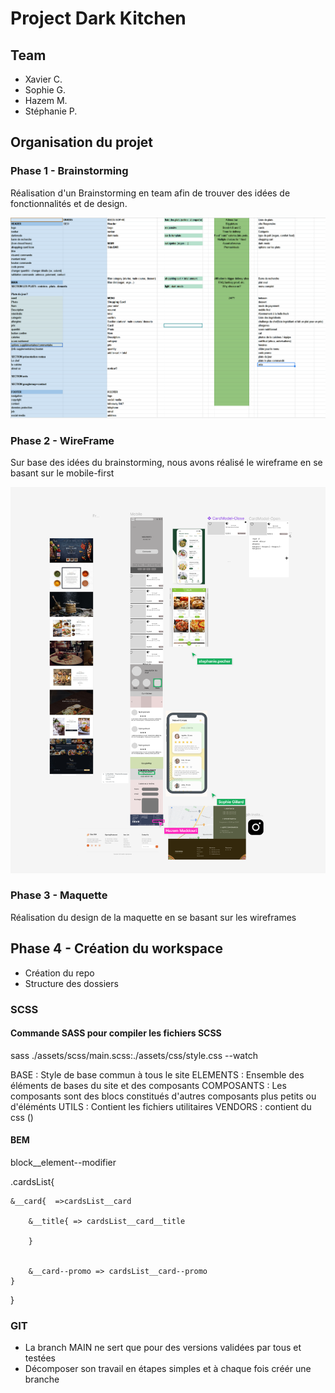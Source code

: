 # Project Dark Kitchen

## Team

- Xavier C.
- Sophie G.
- Hazem M.
- Stéphanie P.

## Organisation du projet

### Phase 1 - Brainstorming

Réalisation d'un Brainstorming en team afin de trouver des idées de fonctionnalités et de design.

![Notre brainstorming](./assets/documentation/brainstorming.png)

### Phase 2 - WireFrame

Sur base des idées du brainstorming, nous avons réalisé le wireframe en se basant sur le mobile-first

![Notre brainstorming](./assets/documentation/wireframe.png)

### Phase 3 - Maquette

Réalisation du design de la maquette en se basant sur les wireframes

## Phase 4 - Création du workspace

- Création du repo
- Structure des dossiers

### SCSS

#### Commande SASS pour compiler les fichiers SCSS

sass ./assets/scss/main.scss:./assets/css/style.css --watch

BASE : Style de base commun à tous le site
ELEMENTS : Ensemble des éléments de bases du site et des composants
COMPOSANTS : Les composants sont des blocs constitués d'autres composants plus petits ou d'éléménts
UTILS : Contient les fichiers utilitaires
VENDORS : contient du css ()

#### BEM

block\_\_element--modifier

.cardsList{

    &__card{  =>cardsList__card

        &__title{ => cardsList__card__title

        }


        &__card--promo => cardsList__card--promo
    }

}

### GIT

- La branch MAIN ne sert que pour des versions validées par tous et testées
- Décomposer son travail en étapes simples et à chaque fois créér une branche




